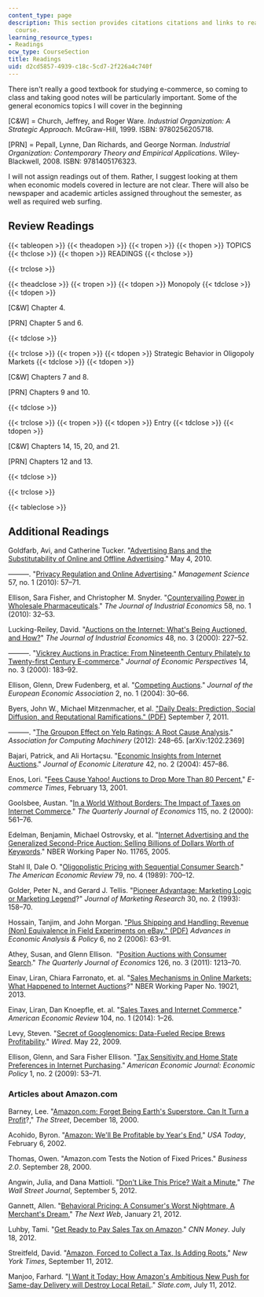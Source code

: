 ```yaml
---
content_type: page
description: This section provides citations citations and links to readings for the
  course.
learning_resource_types:
- Readings
ocw_type: CourseSection
title: Readings
uid: d2cd5857-4939-c18c-5cd7-2f226a4c740f
---
```


There isn't really a good textbook for studying e-commerce, so coming to class and taking good notes will be particularly important. Some of the general economics topics I will cover in the beginning 

\[C&W\] = Church, Jeffrey, and Roger Ware. _Industrial Organization: A Strategic Approach_. McGraw-Hill, 1999. ISBN: 9780256205718.

\[PRN\] =  Pepall, Lynne, Dan Richards, and George Norman. _Industrial Organization: Contemporary Theory and Empirical Applications_. Wiley-Blackwell, 2008. ISBN: 9781405176323.

I will not assign readings out of them. Rather, I suggest looking at them when economic models covered in lecture are not clear. There will also be newspaper and academic articles assigned throughout the semester, as well as required web surfing.

Review Readings
---------------

{{< tableopen >}}
{{< theadopen >}}
{{< tropen >}}
{{< thopen >}}
TOPICS
{{< thclose >}}
{{< thopen >}}
READINGS
{{< thclose >}}

{{< trclose >}}

{{< theadclose >}}
{{< tropen >}}
{{< tdopen >}}
Monopoly
{{< tdclose >}}
{{< tdopen >}}


\[C&W\] Chapter 4.

\[PRN\] Chapter 5 and 6.


{{< tdclose >}}

{{< trclose >}}
{{< tropen >}}
{{< tdopen >}}
Strategic Behavior in Oligopoly Markets
{{< tdclose >}}
{{< tdopen >}}


\[C&W\] Chapters 7 and 8.

\[PRN\] Chapters 9 and 10.


{{< tdclose >}}

{{< trclose >}}
{{< tropen >}}
{{< tdopen >}}
Entry
{{< tdclose >}}
{{< tdopen >}}


\[C&W\] Chapters 14, 15, 20, and 21.

\[PRN\] Chapters 12 and 13.


{{< tdclose >}}

{{< trclose >}}

{{< tableclose >}}

Additional Readings
-------------------

Goldfarb, Avi, and Catherine Tucker. "[Advertising Bans and the Substitutability of Online and Offline Advertising](http://dx.doi.org/10.2139/ssrn.1600221)." May 4, 2010.

———. "[Privacy Regulation and Online Advertising](http://dx.doi.org/10.1287/mnsc.1100.1246)." _Management Science_ 57, no. 1 (2010): 57–71.

Ellison, Sara Fisher, and Christopher M. Snyder. "[Countervailing Power in Wholesale Pharmaceuticals](http://dx.doi.org/10.1111/j.1467-6451.2010.00408.x)." _The Journal of Industrial Economics_ 58, no. 1 (2010): 32–53.

Lucking-Reiley, David. "[Auctions on the Internet: What's Being Auctioned, and How?](http://dx.doi.org/10.1111/1467-6451.00122)" _The Journal of Industrial Economics_ 48, no. 3 (2000): 227–52.

———. "[Vickrey Auctions in Practice: From Nineteenth Century Philately to Twenty-first Century E-commerce](https://dx.doi.org/10.1257/jep.14.3.183)." _Journal of Economic Perspectives_ 14, no. 3 (2000): 183–92.

Ellison, Glenn, Drew Fudenberg, et al. "[Competing Auctions](http://dx.doi.org/10.1162/154247604323015472)." _Journal of the European Economic Association_ 2, no. 1 (2004): 30–66.

Byers, John W., Michael Mitzenmacher, et al. ["Daily Deals: Prediction, Social Diffusion, and Reputational Ramifications." (PDF)](http://journalistsresource.org/wp-content/uploads/2011/10/Groupon.pdf) September 7, 2011.

———. "[The Groupon Effect on Yelp Ratings: A Root Cause Analysis](http://dx.doi.org/10.1145/2229012.2229034)." _Association for Computing Machinery_ (2012): 248–65. \[arXiv:1202.2369\]

Bajari, Patrick, and Ali Hortaçsu. "[Economic Insights from Internet Auctions](http://dx.doi.org/10.1257/0022051041409075)." _Journal of Economic Literature_ 42, no. 2 (2004): 457–86.

Enos, Lori. "[Fees Cause Yahoo! Auctions to Drop More Than 80 Percent](http://www.ecommercetimes.com/story/7444.html)," _E-commerce Times_, February 13, 2001.

Goolsbee, Austan. "[In a World Without Borders: The Impact of Taxes on Internet Commerce](http://www.jstor.org/stable/2587003)." _The Quarterly Journal of Economics_ 115, no. 2 (2000): 561–76.

Edelman, Benjamin, Michael Ostrovsky, et al. "[Internet Advertising and the Generalized Second-Price Auction: Selling Billions of Dollars Worth of Keywords](http://www.nber.org/papers/w11765)." NBER Working Paper No. 11765, 2005.

Stahl II, Dale O. "[Oligopolistic Pricing with Sequential Consumer Search](http://www.jstor.org/stable/1827927)." _The American Economic Review_ 79, no. 4 (1989): 700–12.

Golder, Peter N., and Gerard J. Tellis. "[Pioneer Advantage: Marketing Logic or Marketing Legend](http://www.jstor.org/stable/3172825)?" _Journal of Marketing Research_ 30, no. 2 (1993): 158–70.

Hossain, Tanjim, and John Morgan. ["Plus Shipping and Handling: Revenue (Non) Equivalence in Field Experiments on eBay." (PDF)](http://faculty.haas.berkeley.edu/rjmorgan/ebay.pdf) _Advances in Economic Analysis & Policy_ 6, no 2 (2006): 63–91.

Athey, Susan, and Glenn Ellison.  "[Position Auctions with Consumer Search](http://dx.doi.org/10.1093/qje/qjr028)." _The Quarterly Journal of Economics_ 126, no. 3 (2011): 1213–70.

Einav, Liran, Chiara Farronato, et. al. "[Sales Mechanisms in Online Markets: What Happened to Internet Auctions](http://www.nber.org/papers/w19021)?" NBER Working Paper No. 19021, 2013.

Einav, Liran, Dan Knoepfle, et. al. "[Sales Taxes and Internet Commerce](https://dx.doi.org/10.1257/aer.104.1.1)." _American Economic Review_ 104, no. 1 (2014): 1–26.

Levy, Steven. "[Secret of Googlenomics: Data-Fueled Recipe Brews Profitability](http://archive.wired.com/culture/culturereviews/magazine/17-06/nep_googlenomics)." _Wired_. May 22, 2009.

Ellison, Glenn, and Sara Fisher Ellison. "[Tax Sensitivity and Home State Preferences in Internet Purchasing](https://dx.doi.org/10.1257/pol.1.2.53)." _American Economic Journal: Economic Policy_ 1, no. 2 (2009): 53–71.

### Articles about Amazon.com

Barney, Lee. "[Amazon.com: Forget Being Earth's Superstore. Can It Turn a Profit](http://www.thestreet.com/story/1215763/1/amazoncom-forget-being-earths-superstore-can-it-turn-a-profit.html)?," _The Street_, December 18, 2000.

Acohido, Byron. "[Amazon: We'll Be Profitable by Year's End](http://usatoday30.usatoday.com/life/cyber/invest/2001-03-26-amazon.htm)," _USA Today_, February 6, 2002.

Thomas, Owen. "Amazon.com Tests the Notion of Fixed Prices." _Business 2.0_. September 28, 2000.

Angwin, Julia, and Dana Mattioli. "[Don't Like This Price? Wait a Minute](http://allthingsd.com/20120905/dont-like-this-price-wait-a-minute/)," _The Wall Street Journal_, September 5, 2012.

Gannett, Allen. "[Behavioral Pricing: A Consumer's Worst Nightmare, A Merchant's Dream](http://thenextweb.com/insider/2012/01/21/behavioral-pricing-a-consumers-worst-nightmare-a-merchants-dream/)," _The Next Web_, January 21, 2012.

Luhby, Tami. "[Get Ready to Pay Sales Tax on Amazon](http://money.cnn.com/2012/07/18/news/economy/amazon-sales-tax/)." _CNN Money_. July 18, 2012.

Streitfeld, David. "[Amazon, Forced to Collect a Tax, Is Adding Roots](http://www.nytimes.com/2012/09/12/technology/amazon-forced-to-collect-sales-tax-aims-to-keep-its-competitive-edge.html?_r=0)," _New York Times_, September 11, 2012.

Manjoo, Farhard. "[I Want it Today: How Amazon's Ambitious New Push for Same-day Delivery will Destroy Local Retail.](http://www.slate.com/articles/business/small_business/2012/07/amazon_same_day_delivery_how_the_e_commerce_giant_will_destroy_local_retail_.html)." _Slate.com_, July 11, 2012.